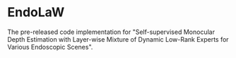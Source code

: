 # EndoLaW
The pre-released code implementation for "Self-supervised Monocular Depth Estimation with Layer-wise Mixture of Dynamic Low-Rank Experts for Various Endoscopic Scenes".
